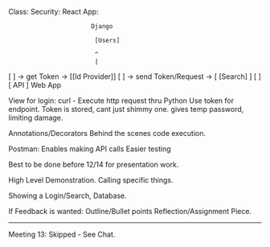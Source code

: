 Class:
Security:
	React App:
		
						   Django

						    [Users]

  							^
   							|
   
[	]	->	get Token ->		[[Id Provider]]
[	]	->	send Token/Request ->	[   [Search]  ]
[	]					[     API     ]
Web App

View for login:	
	curl - Execute http request thru Python
	Use token for endpoint.
		Token is stored, cant just shimmy one.
			gives temp password, limiting damage.

Annotations/Decorators
	Behind the scenes code execution.

Postman: Enables making API calls
	Easier testing

Best to be done before 12/14 for presentation work.

High Level Demonstration.
Calling specific things.

Showing a Login/Search, Database.

If Feedback is wanted:
	Outline/Bullet points
	Reflection/Assignment Piece.



-------------------------------------------------------------------------------
Meeting 13:
Skipped - See Chat.
